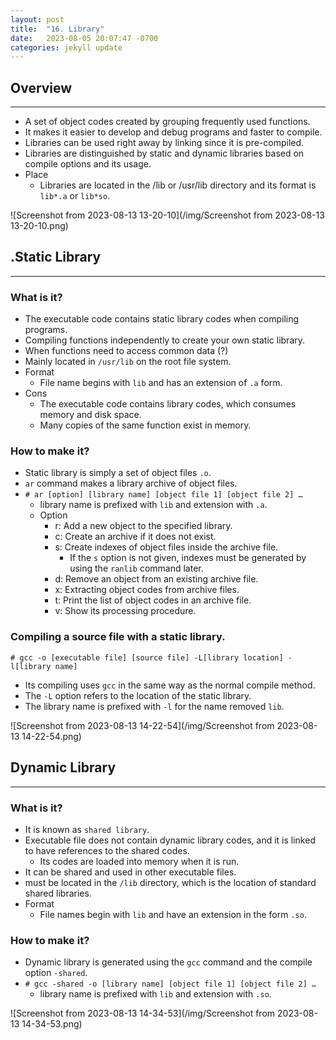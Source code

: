 ```yaml
---
layout: post
title:  "16. Library"
date:   2023-08-05 20:07:47 -0700
categories: jekyll update
---
```


## Overview
***
- A set of object codes created by grouping frequently used functions.
- It makes it easier to develop and debug programs and faster to compile.
- Libraries can be used right away by linking since it is pre-compiled.
- Libraries are distinguished by static and dynamic libraries based on compile options and its usage.
- Place
	- Libraries are located in the /lib or /usr/lib directory and its format is `lib*.a` or `lib*so`.

![Screenshot from 2023-08-13 13-20-10](/img/Screenshot from 2023-08-13 13-20-10.png)



## .Static Library
***
### What is it?
- The executable code contains static library codes when compiling programs.
- Compiling functions independently to create your own static library.
- When functions need to access common data (?)
- Mainly located in `/usr/lib` on the root file system.
- Format
   - File name begins with `lib` and has an extension of `.a` form.
- Cons
   - The executable code contains library codes, which consumes memory and disk space.
   - Many copies of the same function exist in memory.

### How to make it?
- Static library is simply a set of object files `.o`.
- `ar` command makes a library archive of object files.
- `# ar [option] [library name] [object file 1] [object file 2] …`
   - library name is prefixed with `lib` and extension with `.a`.
   - Option
      - r: Add a new object to the specified library.
      - c: Create an archive if it does not exist.
      - s: Create indexes of object files inside the archive file.
         - If the `s` option is not given, indexes must be generated by using the `ranlib` command later. 
      - d: Remove an object from an existing archive file.
      - x: Extracting object codes from archive files.
      - t: Print the list of object codes in an archive file.
      - v: Show its processing procedure.

### Compiling a source file with a static library.
`# gcc -o [executable file] [source file] -L[library location] -l[library name]`
- Its compiling uses `gcc` in the same way as the normal compile method.
- The `-L` option refers to the location of the static library.
- The library name is prefixed with `-l` for the name removed `lib`.

![Screenshot from 2023-08-13 14-22-54](/img/Screenshot from 2023-08-13 14-22-54.png)

## Dynamic Library
***
### What is it?
- It is known as `shared library`.
- Executable file does not contain dynamic library codes, and it is linked to have references to the shared codes.
   - Its codes are loaded into memory when it is run.
- It can be shared and used in other executable files.
- must be located in the `/lib` directory, which is the location of standard shared libraries.
- Format
   - File names begin with `lib` and have an extension in the form `.so`.
	
### How to make it?
- Dynamic library is generated using the `gcc` command and the compile option `-shared`.
- `# gcc -shared -o [library name] [object file 1] [object file 2] …`
   - library name is prefixed with `lib` and extension with `.so`.

![Screenshot from 2023-08-13 14-34-53](/img/Screenshot from 2023-08-13 14-34-53.png)
